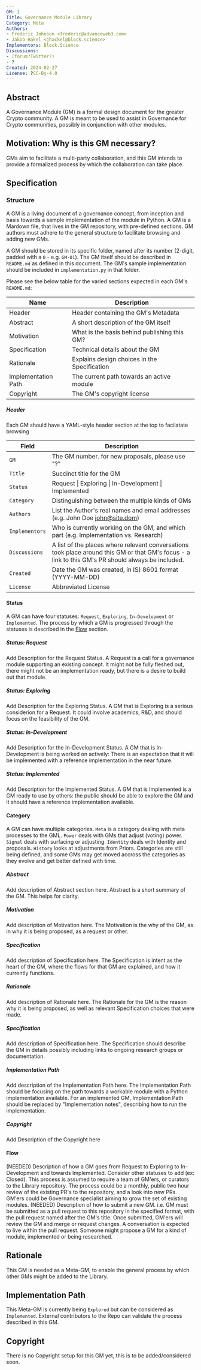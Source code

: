 ```yaml
---
GM: 1
Title: Governance Module Library
Category: Meta
Authors: 
- Frederic Johnson <frederic@advanceweb3.com>
- Jakob Hakel <jhackel@block.science>
Implementors: Block.Science
Discussions:
- (forum?Twitter?)
- ?
Created: 2024-02-27
License: ?CC-By-4.0
---
```


## Abstract

A Governance Module (GM) is a formal design document for the greater Crypto community. A GM is meant to be used to assist in Governance for Crypto communities, possibly in conjunction with other modules. 

## Motivation: Why is this GM necessary?

GMs aim to facilitate a multi-party collaboration, and this GM intends to provide a formalized process by which the collaboration can take place. 

## Specification

### Structure

A GM is a living document of a governance concept, from inception and basis towards a sample implementation of the module in Python. A GM is a Mardown file, that lives in the GM repository, with pre-defined sections. GM authors must adhere to the general structure to facilitate browsing and adding new GMs. 

A GM should be stored in its specific folder, named after its number (2-digit, padded with a `0` - e.g. `GM-01`). The GM itself should be described in `README.md` as defined in this document. The GM's sample implementation should be included in `implementation.py` in that folder.   

Please see the below table for the varied sections expected in each GM's `README.md`:

Name										| Description
----										| ----
Header									| Header containing the GM's Metadata 
Abstract								| A short description of the GM itself
Motivation							| What is the basis behind publishing this GM?
Specification						| Technical details about the GM 
Rationale								| Explains design choices in the Specification
Implementation Path			| The current path towards an active module
Copyright								| The GM's copyright license

##### Header
Each GM should have a YAML-style header section at the top to facilatate browsing 

Field 		        | Description
----		  	      | ----
`GM`			        | The GM number. for new proposals, please use "\?"
`Title`		        | Succinct title for the GM
`Status`	        | Request \| Exploring \| In-Development \| Implemented
`Category`      	| Distinguishing between the multiple kinds of GMs
`Authors`		      | List the Author's real names and email addresses (e.g. John Doe <john@site.dom>)
`Implementors`  	| Who is currently working on the GM, and which part (e.g. Implementation vs. Research)
`Discussions` 	  | A list of the places where relevant conversations took place around this GM or that GM's focus - a link to this GM's PR should always be included. 
`Created` 	    	| Date the GM was created, in IS) 8601 format (YYYY-MM-DD)
`License`		      | Abbreviated License 

#### Status
A GM can have four statuses: `Request`, `Exploring`, `In-Development` or `Implemented`. The process by which a GM is progressed through the statuses is described in the [Flow](#flow) section. 

##### Status: Request
Add Description for the Request Status. 
A Request is a call for a governance module supporting an existing concept. It might not be fully fleshed out, there might not be an implementation ready, but there is a desire to build out that module.

##### Status: Exploring
Add Description for the Exploring Status. 
A GM that is Exploring is a serious considerion for a Request. It could involve academics, R&D, and should focus on the feasibility of the GM. 

##### Status: In-Development
Add Description for the In-Development Status. 
A GM that is In-Development is being worked on actively: There is an expectation that it will be implemented with a reference implementation in the near future. 

##### Status: Implemented
Add Description for the Implemented Status. 
A GM that is Implemented is a GM ready to use by others: the public should be able to explore the GM and it should have a reference implementation available.

#### Category
A GM can have multiple categories. `Meta` is a category dealing with meta processes to the GML. `Power` deals with GMs that adjust (voting) power. `Signal` deals with surfacing or adjusting. `Identity` deals with Identity and proposals. `History` looks at adjustments from Priors. Categories are still being defined, and some GMs may get moved accross the categories as they evolve and get better defined with time.

##### Abstract
Add description of Abstract section here. Abstract is a short summary of the GM. This helps for clarity. 

##### Motivation 
Add description of Motivation here. The Motivation is the why of the GM, as in why it is being proposed, as a request or other. 

##### Specification
Add description of Specification here. The Specification is intent as the heart of the GM, where the flows for that GM are explained, and how it currently functions.

##### Rationale 
Add description of Rationale here. The Rationale for the GM is the reason why it is being proposed, as well as relevant Specification choices that were made.

##### Specification 
Add description of Specification here. The Specification should describe the GM in details possibly including links to ongoing research groups or documentation.

##### Implementation Path
Add description of the Implementation Path here. The Implementation Path should be focusing on the path towards a workable module with a Python implementation available. For an implemented GM, Implementation Path should be replaced by "Implementation notes", describing how to run the implementation.

##### Copyright
Add Description of the Copyright here

#### Flow
(NEEDED) Description of how a GM goes from Request to Exploring to In-Development and towards Implemented. Consider other statuses to add (ex: Closed). This process is assumed to require a team of GM'ers, or curators to the Library repository. The process could be a monthly, public two hour review of the existing PR's to the repository, and a look into new PRs. GM'ers could be Governance specialist aiming to grow the set of existing modules. 
(NEEDED) Description of how to submit a new GM.
i.e. GM must be submitted as a pull request to this repository in the specified format, with the pull request named after the GM's title. Once submitted, GM'ers will review the GM and merge or request changes. A conversation is expected to live within the pull request. Someone might propose a GM for a kind of module, implemented or being researched.   

## Rationale
This GM is needed as a Meta-GM, to enable the general process by which other GMs might be added to the Library.

## Implementation Path
This Meta-GM is currently being `Explored` but can be considered as `Implemented`. External contributors to the Repo can validate the process described in this GM. 

## Copyright
There is no Copyright setup for this GM yet, this is to be added/considered soon. 

